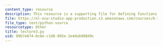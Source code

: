 ```yaml
---
content_type: resource
description: This resource is a supporting file for defining functions.
file: https://ol-ocw-studio-app-production.s3.amazonaws.com/courses/6-189-a-gentle-introduction-to-programming-using-python-january-iap-2011/09b7e8740c0ec1d8995e2e4dab90849c_lecture3.py
file_type: text/python-source
resourcetype: Other
title: lecture3.py
uid: 09b7e874-0c0e-c1d8-995e-2e4dab90849c
---
```

